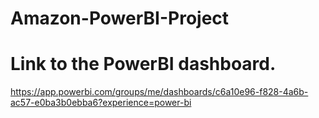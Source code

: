 # Amazon-PowerBI-Project


# Link to the PowerBI dashboard.
https://app.powerbi.com/groups/me/dashboards/c6a10e96-f828-4a6b-ac57-e0ba3b0ebba6?experience=power-bi
